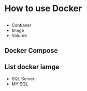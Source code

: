 # How to use Docker

##

- Contianer 
- Image
- Volume

## Docker Compose

## List docker iamge

- SQL Server
- MY SQL
